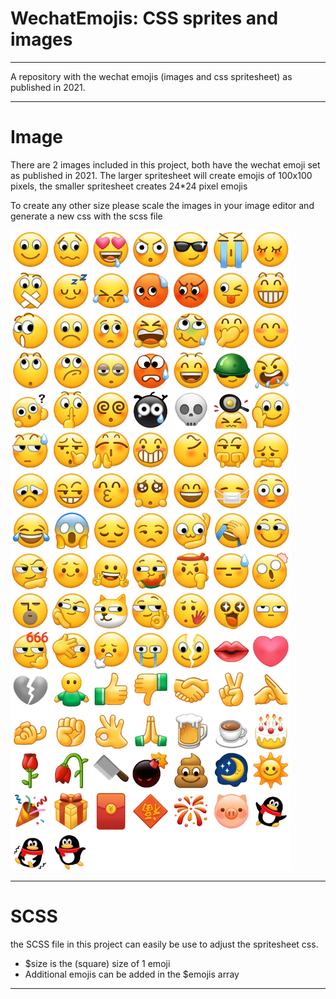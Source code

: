 # WechatEmojis: CSS sprites and images
-----------------------------------------------------------------------

A repository with the wechat emojis (images and css spritesheet) as published in 2021. 

-----------------------------------------------------------------------

# Image
There are 2 images included in this project, both have the wechat emoji 
set as published in 2021. The larger spritesheet will create emojis of 
100x100 pixels, the smaller spritesheet creates 24*24 pixel emojis

To create any other size please scale the images in your image editor 
and generate a new css with the scss file

![alt text](https://github.com/LivecomDev/WechatEmojis/blob/main/WechatEmojiSpriteSheet.png)

-----------------------------------------------------------------------

# SCSS
the SCSS file in this project can easily be use to adjust the spritesheet css.
  - $size is the (square) size of 1 emoji
  - Additional emojis can be added in the $emojis array

-----------------------------------------------------------------------
